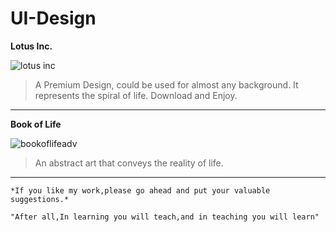 # UI-Design


**Lotus Inc.**

![lotus inc](https://user-images.githubusercontent.com/25498926/44958542-49a14780-aeff-11e8-8f8e-c2a1b04f3b5b.jpg)

>A Premium Design, could be used for almost any background.
>It represents the spiral of life.
>Download and Enjoy.

---
**Book of Life**

![bookoflifeadv](https://user-images.githubusercontent.com/25498926/44958570-94bb5a80-aeff-11e8-92ec-38e354470abc.jpg)

>An abstract art that conveys the reality of life.
---
```
*If you like my work,please go ahead and put your valuable suggestions.*

"After all,In learning you will teach,and in teaching you will learn" 
```
